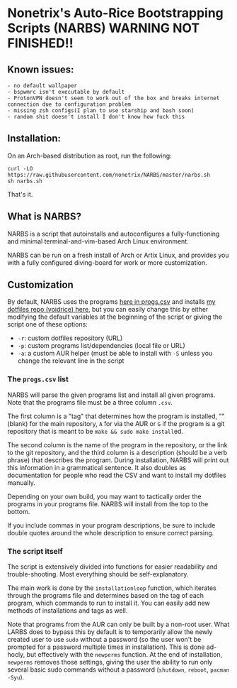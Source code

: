 # Nonetrix's Auto-Rice Bootstrapping Scripts (NARBS) WARNING NOT FINISHED!!

## Known issues:
```
- no default wallpaper
- bspwmrc isn't executable by default 
- ProtonVPN doesn't seem to work out of the box and breaks internet connection due to configuration problem
- missing zsh configs(I plan to use starship and bash soon)
- random shit doesn't install I don't know how fuck this
```

## Installation:

On an Arch-based distribution as root, run the following:

```
curl -LO https://raw.githubusercontent.com/nonetrix/NARBS/master/narbs.sh
sh narbs.sh
```

That's it.

## What is NARBS?

NARBS is a script that autoinstalls and autoconfigures a fully-functioning
and minimal terminal-and-vim-based Arch Linux environment.

NARBS can be run on a fresh install of Arch or Artix Linux, and provides you
with a fully configured diving-board for work or more customization.

## Customization

By default, NARBS uses the programs [here in progs.csv](progs.csv) and installs
[my dotfiles repo (voidrice) here](https://github.com/lukesmithxyz/voidrice),
but you can easily change this by either modifying the default variables at the
beginning of the script or giving the script one of these options:

- `-r`: custom dotfiles repository (URL)
- `-p`: custom programs list/dependencies (local file or URL)
- `-a`: a custom AUR helper (must be able to install with `-S` unless you
  change the relevant line in the script

### The `progs.csv` list

NARBS will parse the given programs list and install all given programs. Note
that the programs file must be a three column `.csv`.

The first column is a "tag" that determines how the program is installed, ""
(blank) for the main repository, `A` for via the AUR or `G` if the program is a
git repository that is meant to be `make && sudo make install`ed.

The second column is the name of the program in the repository, or the link to
the git repository, and the third column is a description (should be a verb
phrase) that describes the program. During installation, NARBS will print out
this information in a grammatical sentence. It also doubles as documentation
for people who read the CSV and want to install my dotfiles manually.

Depending on your own build, you may want to tactically order the programs in
your programs file. NARBS will install from the top to the bottom.

If you include commas in your program descriptions, be sure to include double
quotes around the whole description to ensure correct parsing.

### The script itself

The script is extensively divided into functions for easier readability and
trouble-shooting. Most everything should be self-explanatory.

The main work is done by the `installationloop` function, which iterates
through the programs file and determines based on the tag of each program,
which commands to run to install it. You can easily add new methods of
installations and tags as well.

Note that programs from the AUR can only be built by a non-root user. What
LARBS does to bypass this by default is to temporarily allow the newly created
user to use `sudo` without a password (so the user won't be prompted for a
password multiple times in installation). This is done ad-hocly, but
effectively with the `newperms` function. At the end of installation,
`newperms` removes those settings, giving the user the ability to run only
several basic sudo commands without a password (`shutdown`, `reboot`,
`pacman -Syu`).
